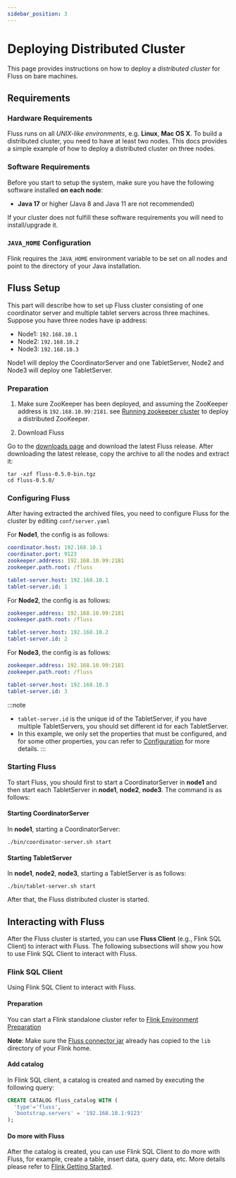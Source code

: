 ```yaml
---
sidebar_position: 3
---
```


# Deploying Distributed Cluster

This page provides instructions on how to deploy a *distributed cluster* for Fluss on bare machines.


## Requirements

### Hardware Requirements

Fluss runs on all *UNIX-like environments*, e.g. **Linux**, **Mac OS X**.
To build a distributed cluster, you need to have at least two nodes.
This docs provides a simple example of how to deploy a distributed cluster on three nodes.

### Software Requirements

Before you start to setup the system, make sure you have the following software installed **on each node**:
- **Java 17** or higher (Java 8 and Java 11 are not recommended)

If your cluster does not fulfill these software requirements you will need to install/upgrade it.

### `JAVA_HOME` Configuration

Flink requires the `JAVA_HOME` environment variable to be set on all nodes and point to the directory of your Java installation.

## Fluss Setup

This part will describe how to set up Fluss cluster consisting of one coordinator server and multiple tablet servers
across three machines. Suppose you have three nodes have ip address:
- Node1: `192.168.10.1`
- Node2: `192.168.10.2`
- Node3: `192.168.10.3`

Node1 will deploy the CoordinatorServer and one TabletServer, Node2 and Node3 will deploy one TabletServer.

### Preparation

1. Make sure ZooKeeper has been deployed, and assuming the ZooKeeper address is `192.168.10.99:2181`. see [Running zookeeper cluster](https://zookeeper.apache.org/doc/r3.6.0/zookeeperStarted.html#sc_RunningReplicatedZooKeeper) to deploy a distributed ZooKeeper.

2. Download Fluss


Go to the [downloads page](/downloads) and download the latest Fluss release. After downloading the latest release, copy the archive to all the nodes and extract it:

```shell
tar -xzf fluss-0.5.0-bin.tgz
cd fluss-0.5.0/
```

### Configuring Fluss

After having extracted the archived files, you need to configure Fluss for the cluster by editing `conf/server.yaml`

For **Node1**, the config is as follows:
```yaml
coordinator.host: 192.168.10.1
coordinator.port: 9123
zookeeper.address: 192.168.10.99:2181
zookeeper.path.root: /fluss

tablet-server.host: 192.168.10.1
tablet-server.id: 1
```

For **Node2**, the config is as follows:
```yaml
zookeeper.address: 192.168.10.99:2181
zookeeper.path.root: /fluss

tablet-server.host: 192.168.10.2
tablet-server.id: 2
```

For **Node3**, the config is as follows:
```yaml
zookeeper.address: 192.168.10.99:2181
zookeeper.path.root: /fluss

tablet-server.host: 192.168.10.3
tablet-server.id: 3
```

:::note
- `tablet-server.id` is the unique id of the TabletServer, if you have multiple TabletServers, you should set different id for each TabletServer.
- In this example, we only set the properties that must be configured, and for some other properties, you can refer to [Configuration](/docs/maintenance/configuration/) for more details.
  :::

### Starting Fluss

To start Fluss, you should first to start a CoordinatorServer in **node1** and
then start each TabletServer in **node1**, **node2**, **node3**. The command is as follows:

#### Starting CoordinatorServer

In **node1**, starting a CoordinatorServer:
```shell
./bin/coordinator-server.sh start
```

#### Starting TabletServer

In **node1**, **node2**, **node3**, starting a TabletServer is as follows:
```shell
./bin/tablet-server.sh start
```

After that, the Fluss distributed cluster is started.

## Interacting with Fluss

After the Fluss cluster is started, you can use **Fluss Client** (e.g., Flink SQL Client) to interact with Fluss.
The following subsections will show you how to use Flink SQL Client to interact with Fluss.

### Flink SQL Client

Using Flink SQL Client to interact with Fluss.

#### Preparation

You can start a Flink standalone cluster refer to [Flink Environment Preparation](/docs/engine-flink/getting-started/#preparation-when-using-flink-sql-client/)

**Note**: Make sure the [Fluss connector jar](/downloads/) already has copied to the `lib` directory of your Flink home.

#### Add catalog

In Flink SQL client, a catalog is created and named by executing the following query:
```sql title="Flink SQL Client"
CREATE CATALOG fluss_catalog WITH (
  'type'='fluss',
  'bootstrap.servers' = '192.168.10.1:9123'
);
```

#### Do more with Fluss

After the catalog is created, you can use Flink SQL Client to do more with Fluss, for example, create a table, insert data, query data, etc.
More details please refer to [Flink Getting Started](/docs/engine-flink/getting-started/).
